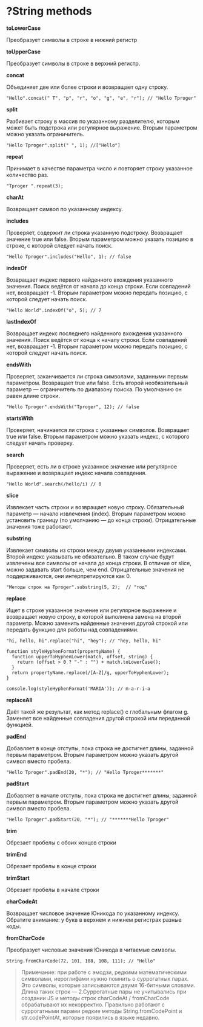 # ?String methods

__toLowerCase__

Преобразует символы в строке в нижний регистр

__toUpperCase__

Преобразует символы в строке в верхний регистр.

__concat__

Объединяет две или более строки и возвращает одну строку.

```"Hello".concat(" T", "p", "r", "o", "g", "e", "r"); // "Hello Tproger"```

__split__

Разбивает строку в массив по указанному разделителю, которым может быть подстрока или регулярное выражение. Вторым параметром можно указать ограничитель.

```"Hello Tproger".split(" ", 1); //["Hello"]```

__repeat__

Принимает в качестве параметра число и повторяет строку указанное количество раз.

```"Tproger ".repeat(3);```

__charAt__

Возвращает символ по указанному индексу.

__includes__

Проверяет, содержит ли строка указанную подстроку. Возвращает значение true или false. Вторым параметром можно указать позицию в строке, с которой следует начать поиск.

```"Hello Tproger".includes("Hello", 1); // false```

__indexOf__

Возвращает индекс первого найденного вхождения указанного значения. Поиск ведётся от начала до конца строки. Если совпадений нет, возвращает -1. Вторым параметром можно передать позицию, с которой следует начать поиск.

```"Hello World".indexOf("o", 5); // 7```

__lastIndexOf__

Возвращает индекс последнего найденного вхождения указанного значения. Поиск ведётся от конца к началу строки. Если совпадений нет, возвращает -1. Вторым параметром можно передать позицию, с которой следует начать поиск.

__endsWith__

Проверяет, заканчивается ли строка символами, заданными первым параметром. Возвращает true или false. Есть второй необязательный параметр — ограничитель по диапазону поиска. По умолчанию он равен длине строки.

```"Hello Tproger".endsWith("Tproger", 12); // false```

__startsWith__

Проверяет, начинается ли строка с указанных символов. Возвращает true или false. Вторым параметром можно указать индекс, с которого следует начать проверку.

__search__

Проверяет, есть ли в строке указанное значение или регулярное выражение и возвращает индекс начала совпадения.

```"Hello World".search(/hello/i) // 0```

__slice__

Извлекает часть строки и возвращает новую строку. Обязательный параметр — начало извлечения (index). Вторым параметром можно установить границу (по умолчанию — до конца строки).  Отрицательные значения тоже работают.

__substring__

Извлекает символы из строки между двумя указанными индексами. Второй индекс указывать не обязательно. В таком случае будут извлечены все символы от начала до конца строки. В отличие от slice, можно задавать start больше, чем end. Отрицательные значения не поддерживаются, они интерпретируются как 0.

```"Методы строк на Tproger".substring(5, 2);  // "тод"```

__replace__

Ищет в строке указанное значение или регулярное выражение и возвращает новую строку, в которой выполнена замена на второй параметр. Можно заменить найденные значения другой строкой или передать функцию для работы над совпадениями.

```"hi, hello, hi".replace("hi", "hey"); // "hey, hello, hi"```


~~~
function styleHyphenFormat(propertyName) {
  function upperToHyphenLower(match, offset, string) {
    return (offset > 0 ? "-" : "") + match.toLowerCase();
  }
  return propertyName.replace(/[A-Z]/g, upperToHyphenLower);
}

console.log(styleHyphenFormat('MARIA')); // m-a-r-i-a
~~~


__replaceAll__

Даёт такой же результат, как метод replace() с глобальным флагом g. Заменяет все найденные совпадения другой строкой или переданной функцией.

__padEnd__

Добавляет в конце отступы, пока строка не достигнет длины, заданной первым параметром. Вторым параметром можно указать другой символ вместо пробела.

```"Hello Tproger".padEnd(20, "*"); // "Hello Tproger*******"```

__padStart__

Добавляет в начале отступы, пока строка не достигнет длины, заданной первым параметром. Вторым параметром можно указать другой символ вместо пробела.

```"Hello Tproger".padStart(20, "*"); // "*******Hello Tproger"```

__trim__

Обрезает пробелы с обоих концов строки

__trimEnd__

Обрезает пробелы в конце строки

__trimStart__

Обрезает пробелы в начале строки

__charCodeAt__

Возвращает числовое значение Юникода по указанному индексу. Обратите внимание: у букв в верхнем и нижнем регистрах разные коды.

__fromCharCode__

Преобразует числовые значения Юникода в читаемые символы.

```String.fromCharCode(72, 101, 108, 108, 111); // "Hello"```
> Примечание: при работе с эмодзи, редкими математическими символами, иероглифами нужно помнить о суррогатных парах. Это символы, которые записываются двумя 16-битными словами. Длина таких строк — 2.Суррогатные пары не учитывались при создании JS и методы строк charCodeAt / fromCharCode обрабатывают их некорректно. Правильно работают с суррогатными парами редкие методы String.fromCodePoint и str.codePointAt, которые появились в языке недавно.
